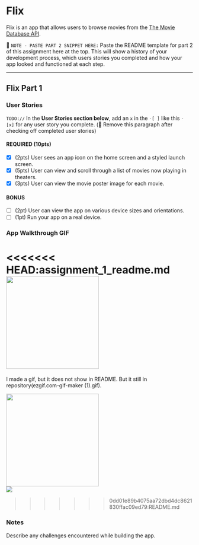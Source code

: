 # Flix

Flix is an app that allows users to browse movies from the [The Movie Database API](http://docs.themoviedb.apiary.io/#).

📝 `NOTE - PASTE PART 2 SNIPPET HERE:` Paste the README template for part 2 of this assignment here at the top. This will show a history of your development process, which users stories you completed and how your app looked and functioned at each step.

---

## Flix Part 1

### User Stories
`TODO://` In the **User Stories section below**, add an `x` in the `-[ ]` like this `- [x]` for any user story you complete. (🚫 Remove this paragraph after checking off completed user stories)

#### REQUIRED (10pts)
- [x] (2pts) User sees an app icon on the home screen and a styled launch screen.
- [x] (5pts) User can view and scroll through a list of movies now playing in theaters.
- [x] (3pts) User can view the movie poster image for each movie.

#### BONUS
- [ ] (2pt) User can view the app on various device sizes and orientations.
- [ ] (1pt) Run your app on a real device.

### App Walkthrough GIF

<<<<<<< HEAD:assignment_1_readme.md
<img src="YOUR_GIF_URL_HERE" width=250><br>
=======

I made a gif, but it does not show in README. But it still in repository(ezgif.com-gif-maker (1).gif).


<img src="https://i.imgur.com/nX2b5Q5.gif" width=250><br>
![](https://i.imgur.com/REBnLH1.gif)
>>>>>>> 0dd01e89b4075aa72dbd4dc8621830ffac09ed79:README.md

### Notes
Describe any challenges encountered while building the app.
